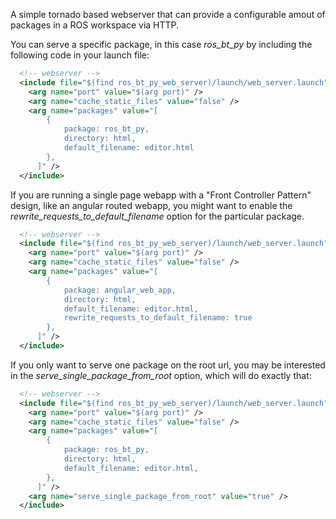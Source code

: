 A simple tornado based webserver that can provide a configurable amout of packages in a ROS workspace via HTTP.

You can serve a specific package, in this case *ros_bt_py* by including the following code in your launch file:

```xml
  <!-- webserver -->
  <include file="$(find ros_bt_py_web_server)/launch/web_server.launch">
    <arg name="port" value="$(arg port)" />
    <arg name="cache_static_files" value="false" />
    <arg name="packages" value="[
        {
            package: ros_bt_py,
            directory: html,
            default_filename: editor.html
        },
      ]" />
  </include>
```

If you are running a single page webapp with a "Front Controller Pattern" design, like an angular routed webapp, you might want to enable the *rewrite_requests_to_default_filename* option for the particular package.

```xml
  <!-- webserver -->
  <include file="$(find ros_bt_py_web_server)/launch/web_server.launch">
    <arg name="port" value="$(arg port)" />
    <arg name="cache_static_files" value="false" />
    <arg name="packages" value="[
        {
            package: angular_web_app,
            directory: html,
            default_filename: editor.html,
            rewrite_requests_to_default_filename: true
        },
      ]" />
  </include>
```

If you only want to serve one package on the root url, you may be interested in the *serve_single_package_from_root* option, which will do exactly that:

```xml
  <!-- webserver -->
  <include file="$(find ros_bt_py_web_server)/launch/web_server.launch">
    <arg name="port" value="$(arg port)" />
    <arg name="cache_static_files" value="false" />
    <arg name="packages" value="[
        {
            package: ros_bt_py,
            directory: html,
            default_filename: editor.html,
        },
      ]" />
    <arg name="serve_single_package_from_root" value="true" />
  </include>
```
